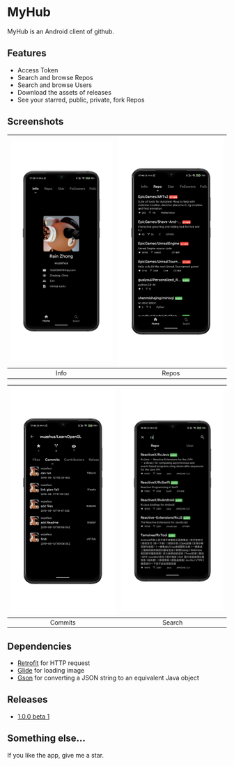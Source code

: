# MyHub

MyHub is an Android client of github.

## Features

* Access Token
* Search and browse Repos
* Search and browse Users
* Download the assets of releases
* See your starred, public, private, fork Repos

## Screenshots

| ![avatar](images/Info.png) | ![avatar](images/Repo.png) |
|:-:|:-:|
| Info | Repos |

| ![avatar](images/Commits.png) | ![avatar](images/SearchRepo.png) |
|:-:|:-:|
| Commits | Search |

## Dependencies

* [Retrofit](https://github.com/square/retrofit) for HTTP request
* [Glide](https://github.com/bumptech/glide) for loading image
* [Gson](https://github.com/google/gson) for converting a JSON string to an equivalent Java object

## Releases

* [1.0.0 beta 1](https://github.com/wuzehua/MyHub/releases/tag/1.0.0.1)

## Something else...

If you like the app, give me a star.